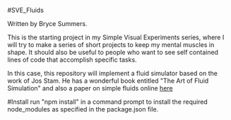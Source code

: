 #SVE_Fluids

Written by Bryce Summers. 

This is the starting project in my Simple Visual Experiments series, where I will try to make a series of short projects to keep my mental muscles in shape. It should also be useful to people who want to see self contained lines of code that accomplish specific tasks.

In this case, this repository will implement a fluid simulator based on the work of Jos Stam. He has a wonderful book entitled "The Art of Fluid Simulation" and also a paper on simple fluids online [here](http://www.intpowertechcorp.com/GDC03.pdf)

#Install
run "npm install" in a command prompt to install the required node_modules as specified in the package.json file.